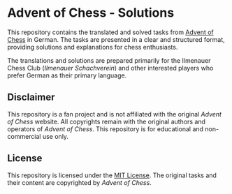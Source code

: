 # Advent of Chess - Solutions

This repository contains the translated and solved tasks from [Advent of Chess](https://www.adventofchess.com/) in German. The tasks are presented in a clear and structured format, providing solutions and explanations for chess enthusiasts.

The translations and solutions are prepared primarily for the Ilmenauer Chess Club (*Ilmenauer Schachverein*) and other interested players who prefer German as their primary language.


## Disclaimer

This repository is a fan project and is not affiliated with the original *Advent of Chess* website. All copyrights remain with the original authors and operators of *Advent of Chess*. This repository is for educational and non-commercial use only.


## License

This repository is licensed under the [MIT License](LICENSE). The original tasks and their content are copyrighted by *Advent of Chess*. 
